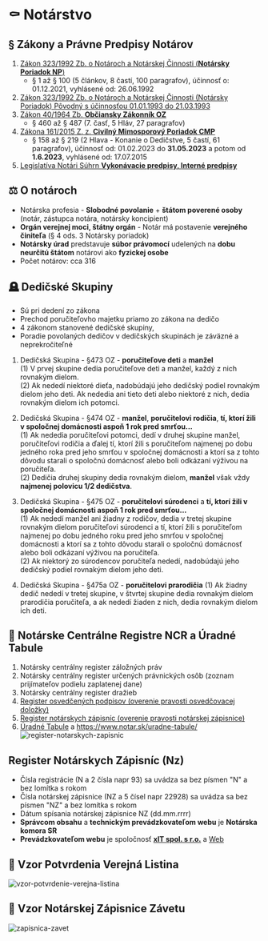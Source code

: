# ⚰️ Notárstvo
## § Zákony a Právne Predpisy Notárov
1. [Zákon 323/1992 Zb. o Notároch a Notárskej Činnosti (**Notársky Poriadok NP**)](https://www.slov-lex.sk/pravne-predpisy/SK/ZZ/1992/323/20211201.html)  
    - § 1 až § 100 (5 článkov, 8 častí, 100 paragrafov), účinnosť o: 01.12.2021, vyhlásené od: 26.06.1992
2. [Zákon 323/1992 Zb. o Notároch a Notárskej Činnosti (Notársky Poriadok) Pôvodný s účinnosťou 01.01.1993 do 21.03.1993](https://www.slov-lex.sk/pravne-predpisy/SK/ZZ/1992/323/19930101.html)  
3. [Zákon 40/1964 Zb. **Občiansky Zákonník OZ**](https://www.slov-lex.sk/pravne-predpisy/SK/ZZ/1964/40/#predpis.cast-siedma)  
    - § 460 až § 487 (7. časť, 5 Hláv, 27 paragrafov)
4. [Zákona 161/2015 Z. z. **Civilný Mimosporový Poriadok CMP**](https://www.slov-lex.sk/pravne-predpisy/SK/ZZ/2015/161/)
    - § 158 až § 219 (2 Hlava - Konanie o Dedičstve, 5 častí, 61 paragrafov), účinnosť od: 01.02.2023 do **31.05.2023** a potom od **1.6.2023**, vyhlásené od: 17.07.2015
5. [Legislatíva Notári Súhrn **Vykonávacie predpisy, Interné predpisy**](https://www.notar.sk/a-notarsky-poriadok/)

## ⚖️ O notároch
- Notárska profesia - **Slobodné povolanie** + **štátom poverené osoby** (notár, zástupca notára, notársky koncipient)  
- **Orgán verejnej moci, štátny orgán** - Notár má postavenie **verejného činiteľa** (§ 4 ods. 3 Notársky poriadok)  
- **Notársky úrad** predstavuje **súbor právomocí** udelených na **dobu neurčitú štátom** notárovi ako **fyzickej osobe**  
- Počet notárov: cca 316

## 🪦 Dedičské Skupiny 
- Sú pri dedení zo zákona
- Prechod poručiteľovho majetku priamo zo zákona na dedičo
- 4 zákonom stanovené dedičské skupiny,
- Poradie povolaných dedičov v dedičských skupinách je záväzné a neprekročiteľné 

1. Dedičská Skupina - §473 OZ - **poručiteľove deti** a **manžel**  
(1) V prvej skupine dedia poručiteľove deti a manžel, každý z nich rovnakým dielom.   
(2) Ak nededí niektoré dieťa, nadobúdajú jeho dedičský podiel rovnakým dielom jeho deti. Ak nededia ani tieto deti alebo niektoré z nich, dedia rovnakým dielom ich potomci.   

2. Dedičská Skupina - §474 OZ - **manžel**, **poručitelovi rodičia**, **tí, ktorí žili v spoločnej domácnosti aspoň 1 rok pred smrťou...**   
(1) Ak nededia poručiteľovi potomci, dedí v druhej skupine manžel, poručiteľovi rodičia a ďalej tí, ktorí žili s poručiteľom najmenej po dobu jedného roka pred jeho smrťou v spoločnej domácnosti a ktorí sa z tohto dôvodu starali o spoločnú domácnosť alebo boli odkázaní výživou na poručiteľa.   
(2) Dedičia druhej skupiny dedia rovnakým dielom, **manžel** však vždy **najmenej polovicu 1/2 dedičstva**.  

3. Dedičská Skupina - §475 OZ - **poručitelovi súrodenci** a **tí, ktorí žili v spoločnej domácnosti aspoň 1 rok pred smrťou...**    
(1) Ak nededí manžel ani žiadny z rodičov, dedia v tretej skupine rovnakým dielom poručiteľovi súrodenci a tí, ktorí žili s poručiteľom najmenej po dobu jedného roku pred jeho smrťou v spoločnej domácnosti a ktorí sa z tohto dôvodu starali o spoločnú domácnosť alebo boli odkázaní výživou na poručiteľa.   
(2) Ak niektorý zo súrodencov poručiteľa nededí, nadobúdajú jeho dedičský podiel rovnakým dielom jeho deti.   

4. Dedičská Skupina - §475a OZ - **poručitelovi prarodičia** 
(1) Ak žiadny dedič nededí v tretej skupine, v štvrtej skupine dedia rovnakým dielom prarodičia poručiteľa, a ak nededí žiaden z nich, dedia rovnakým dielom ich deti.  

## 🧰 Notárske Centrálne Registre NCR a Úradné Tabule
1. Notársky centrálny register záložných práv
1. Notársky centrálny register určených právnických osôb (zoznam prijímateľov podielu zaplatenej dane)
1. Notársky centrálny register dražieb
1. [Register osvedčených podpisov (overenie pravosti osvedčovacej doložky)](https://www.notar.sk/osvedcenie-podpisu/)
1. [Register notárskych zápisníc (overenie pravosti notárskej zápisnice)](https://www.notar.sk/overenie-podpisu/)
1. [Úradné Tabule](https://drive.google.com/drive/folders/0Bx-jDPt_90ZpMzlvQ1pramhYTGM?resourcekey=0-Gy4__ffeoHLfhuhTtIfWow) a https://www.notar.sk/uradne-tabule/
![register-notarskych-zapisnic](https://github.com/miroslav-reiter/Notarstvo/assets/24510943/8dccf2b8-4d35-485b-aae6-14c930a1a2ed)

## Register Notárskych Zápisníc (Nz)
- Čísla registrácie (N a 2 čísla napr 93) sa uvádza sa bez písmen "N" a bez lomítka s rokom
- Čísla notárskej zápisnice (NZ a 5 čísel napr 22928) sa uvádza sa bez písmen "NZ" a bez lomítka s rokom
- Dátum spísania notárskej zápisnice NZ (dd.mm.rrrr)
- **Správcom obsahu** a **technickým prevádzkovateľom webu** je **Notárska komora SR** 
- **Prevádzkovateľom webu** je spoločnosť [**xIT spol. s r.o.**](https://www.finstat.sk/46668489) a [Web](https://xit.camp/)

## 📝 Vzor Potvrdenia Verejná Listina
![vzor-potvrdenie-verejna-listina](https://github.com/miroslav-reiter/Notarstvo/assets/24510943/452a41f3-1d68-4a13-98d8-0e49239bdead)

## 📃 Vzor Notárskej Zápisnice Závetu
![zapisnica-zavet](https://github.com/miroslav-reiter/Notarstvo/assets/24510943/e48f5880-bbce-4f93-aad2-92517bfb6e34)


